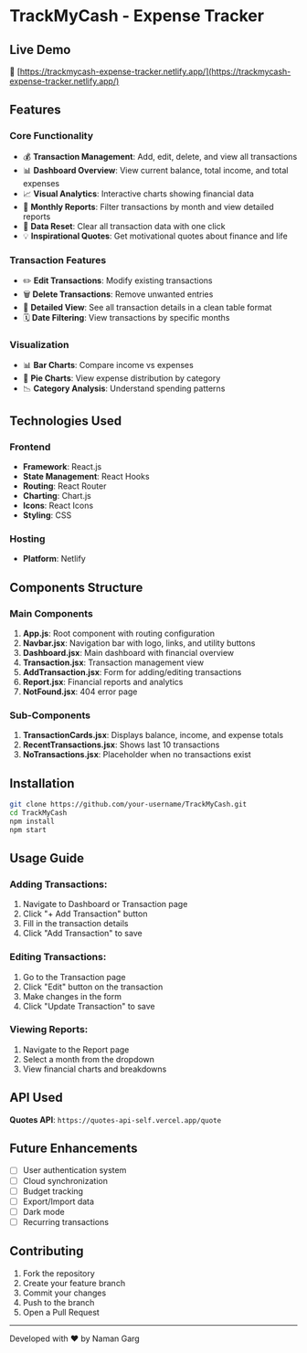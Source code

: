 # TrackMyCash - Expense Tracker


## Live Demo

🔗 [https://trackmycash-expense-tracker.netlify.app/](https://trackmycash-expense-tracker.netlify.app/)

## Features

### Core Functionality
- 💰 **Transaction Management**: Add, edit, delete, and view all transactions
- 📊 **Dashboard Overview**: View current balance, total income, and total expenses
- 📈 **Visual Analytics**: Interactive charts showing financial data
- 📅 **Monthly Reports**: Filter transactions by month and view detailed reports
- 🔄 **Data Reset**: Clear all transaction data with one click
- 💡 **Inspirational Quotes**: Get motivational quotes about finance and life

### Transaction Features
- ✏️ **Edit Transactions**: Modify existing transactions
- 🗑️ **Delete Transactions**: Remove unwanted entries
- 📝 **Detailed View**: See all transaction details in a clean table format
- 🗓️ **Date Filtering**: View transactions by specific months

### Visualization
- 📊 **Bar Charts**: Compare income vs expenses
- 🥧 **Pie Charts**: View expense distribution by category
- 📉 **Category Analysis**: Understand spending patterns

## Technologies Used

### Frontend
- **Framework**: React.js
- **State Management**: React Hooks
- **Routing**: React Router
- **Charting**: Chart.js
- **Icons**: React Icons
- **Styling**: CSS

### Hosting
- **Platform**: Netlify

## Components Structure

### Main Components
1. **App.js**: Root component with routing configuration
2. **Navbar.jsx**: Navigation bar with logo, links, and utility buttons
3. **Dashboard.jsx**: Main dashboard with financial overview
4. **Transaction.jsx**: Transaction management view
5. **AddTransaction.jsx**: Form for adding/editing transactions
6. **Report.jsx**: Financial reports and analytics
7. **NotFound.jsx**: 404 error page

### Sub-Components
1. **TransactionCards.jsx**: Displays balance, income, and expense totals
2. **RecentTransactions.jsx**: Shows last 10 transactions
3. **NoTransactions.jsx**: Placeholder when no transactions exist

## Installation

```bash
git clone https://github.com/your-username/TrackMyCash.git
cd TrackMyCash
npm install
npm start

```



## Usage Guide

### Adding Transactions:
1. Navigate to Dashboard or Transaction page
2. Click "+ Add Transaction" button
3. Fill in the transaction details
4. Click "Add Transaction" to save

### Editing Transactions:
1. Go to the Transaction page
2. Click "Edit" button on the transaction
3. Make changes in the form
4. Click "Update Transaction" to save

### Viewing Reports:
1. Navigate to the Report page
2. Select a month from the dropdown
3. View financial charts and breakdowns

## API Used
**Quotes API**: `https://quotes-api-self.vercel.app/quote`

## Future Enhancements
- [ ] User authentication system
- [ ] Cloud synchronization
- [ ] Budget tracking
- [ ] Export/Import data
- [ ] Dark mode
- [ ] Recurring transactions

## Contributing
1. Fork the repository
2. Create your feature branch
3. Commit your changes
4. Push to the branch
5. Open a Pull Request

---

Developed with ❤️ by Naman Garg
